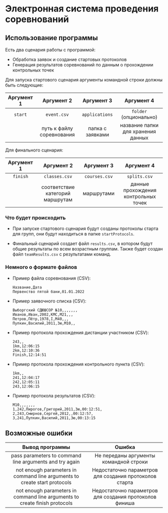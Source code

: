 # Электронная система проведения соревнований

## Использование программы

Есть два сценария работы с программой:  
* Обработка заявок и создание стартовых протоколов
* Генерация результатов соревнований по данным о прохождении контрольных точек

Для запуска стартового сценария аргументы командной строки должны быть следующие:

| Аргумент 1      | Аргумент 2 |Аргумент 3 |Аргумент 4 |
| :-----------: | :-----------: |:-----------: | :-----------: |
|  `start`      | `event.csv` |`applications` |`folder` (опционально) |
|        | путь к файлу соревнования |папка с заявками | название папки для хранения данных |

Для финального сценария:

| Аргумент 1      | Аргумент 2 |Аргумент 3 |Аргумент 4 |
| :-----------: | :-----------: |:-----------: | :-----------: |
|  `finish`      | `classes.csv` |`courses.csv` |`splits.csv` |
|        | соответствие категорий маршрутам |маршрутами | данные прохождения контрольных точек |

### Что будет происходить

* При запуске стартового сценария будут созданы протоколы старта для групп, они будут находиться в папке `startProtocols`.

* Финальный сценарий создает файл `results.csv`, в котором будут общие результаты по всем возрастным группам. Также будет создан файл `teamResults.csv` с результатами команд.

### Немного о формате файлов

* Пример файла соревнования (CSV):

    ```csv
    Название,Дата
    Первенство пятой бани,01.01.2022
    ```

* Пример заявочного списка (CSV):

    ```csv
    Выборгский СДЮШСОР №10,,,,,,,
    Иванов,Иван,2002,КМС,М21,,,
    Петров,Пётр,1978,I,М40,,,  
    Пупкин,Василий,2011,3ю,М10,,
    ```

* Пример протокола прохождения дистанции участником (CSV):

    ```csv
    243,,
    1km,12:06:15
    2km,12:10:36
    Finish,12:14:51
    ```

* Пример протокола прохождения контрольного пункта (CSV):

    ```csv
    1km,,
    241,12:04:17
    242,12:05:11
    243,12:06:15
    ```

* Пример протокола результатов (CSV):

    ```csv
    М10,,,,,,,
    1,242,Пирогов,Григорий,2011,3ю,00:12:51,
    2,243,Смирнов,Сергей,2012,,00:12:57,
    3,241,Пупкин,Василий,2011,3ю,00:13:15
    ```

## Возможные ошибки
|Вывод программы|Ошибка|
|:-----:|:-----:|
|pass parameters to command line arguments and try again| Не переданы аргументы командной строки|
|not enough parameters in command line arguments to create start protocols| Недостаточно параметров для создания протоколов старта|
|not enough parameters in command line arguments to create finish protocols| Недостаточно параметров для создания протоколов финиша|